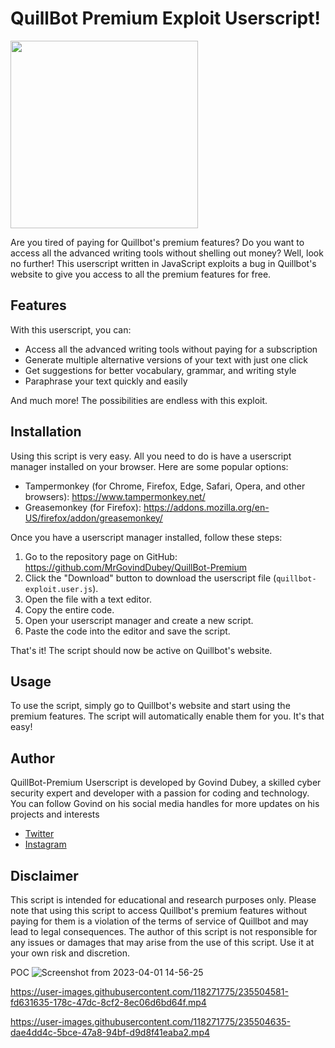 
# QuillBot Premium Exploit Userscript!
<img src="https://user-images.githubusercontent.com/118271775/229145063-ac05d99c-d876-44c6-b10d-95156cc6b444.png" width="300" height="300">


Are you tired of paying for Quillbot's premium features? Do you want to access all the advanced writing tools without shelling out money? Well, look no further! This userscript written in JavaScript exploits a bug in Quillbot's website to give you access to all the premium features for free.

## Features

With this userscript, you can:

- Access all the advanced writing tools without paying for a subscription
- Generate multiple alternative versions of your text with just one click
- Get suggestions for better vocabulary, grammar, and writing style
- Paraphrase your text quickly and easily

And much more! The possibilities are endless with this exploit.

## Installation

Using this script is very easy. All you need to do is have a userscript manager installed on your browser. Here are some popular options:

- Tampermonkey (for Chrome, Firefox, Edge, Safari, Opera, and other browsers): https://www.tampermonkey.net/
- Greasemonkey (for Firefox): https://addons.mozilla.org/en-US/firefox/addon/greasemonkey/

Once you have a userscript manager installed, follow these steps:

1. Go to the repository page on GitHub: https://github.com/MrGovindDubey/QuillBot-Premium
2. Click the "Download" button to download the userscript file (`quillbot-exploit.user.js`).
3. Open the file with a text editor.
4. Copy the entire code.
5. Open your userscript manager and create a new script.
6. Paste the code into the editor and save the script.

That's it! The script should now be active on Quillbot's website.

## Usage

To use the script, simply go to Quillbot's website and start using the premium features. The script will automatically enable them for you. It's that easy!

## Author
QuillBot-Premium Userscript is developed by Govind Dubey, a skilled cyber security expert and developer with a passion for coding and technology.  You can follow Govind on his social media handles for more updates on his projects and interests

- [Twitter](https://twitter.com/mrgovinddubey)
- [Instagram](https://www.instagram.com/mr.govinddubey/)

## Disclaimer

This script is intended for educational and research purposes only. Please note that using this script to access Quillbot's premium features without paying for them is a violation of the terms of service of Quillbot and may lead to legal consequences. The author of this script is not responsible for any issues or damages that may arise from the use of this script. Use it at your own risk and discretion.



POC
![Screenshot from 2023-04-01 14-56-25](https://user-images.githubusercontent.com/118271775/234381863-8ae99683-8cd2-4e7d-9fb8-e2764d1d5388.png)



https://user-images.githubusercontent.com/118271775/235504581-fd631635-178c-47dc-8cf2-8ec06d6bd64f.mp4





https://user-images.githubusercontent.com/118271775/235504635-dae4dd4c-5bce-47a8-94bf-d9d8f41eaba2.mp4


